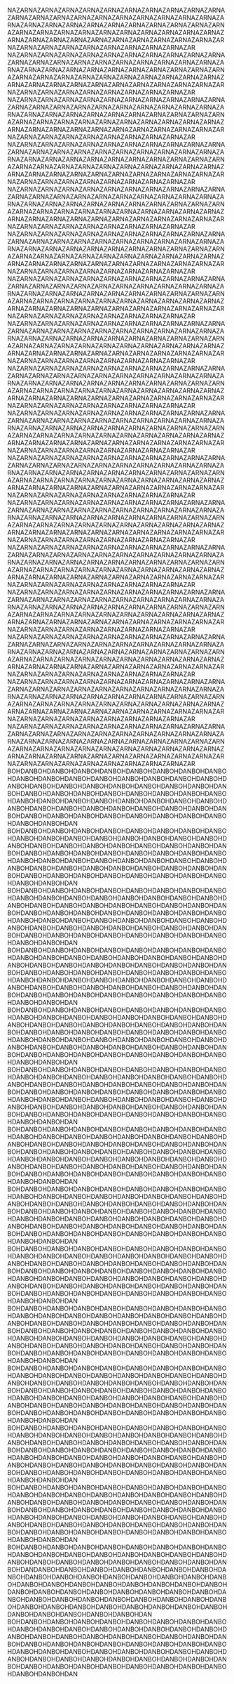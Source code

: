 NAZARNAZARNAZARNAZARNAZARNAZARNAZARNAZARNAZARNAZARNAZARNAZARNAZARNAZARNAZARNAZARNAZARNAZARNAZARNAZARNAZARNAZARNAZARNAZARNAZARNAZARNAZARNAZARNAZARNAZARNAZARNAZARNAZARNAZARNAZARNAZARNAZARNAZARNAZARNAZARNAZARNAZARNAZARNAZARNAZARNAZARNAZARNAZARNAZARNAZARNAZARNAZARNAZARNAZARNAZARNAZARNAZARNAZARNAZARNAZARNAZAR NAZARNAZARNAZARNAZARNAZARNAZARNAZARNAZARNAZARNAZARNAZARNAZARNAZARNAZARNAZARNAZARNAZARNAZARNAZARNAZARNAZARNAZARNAZARNAZARNAZARNAZARNAZARNAZARNAZARNAZARNAZARNAZARNAZARNAZARNAZARNAZARNAZARNAZARNAZARNAZARNAZARNAZARNAZARNAZARNAZARNAZARNAZARNAZARNAZARNAZARNAZARNAZARNAZARNAZARNAZARNAZARNAZARNAZARNAZARNAZARNAZAR NAZARNAZARNAZARNAZARNAZARNAZARNAZARNAZARNAZARNAZARNAZARNAZARNAZARNAZARNAZARNAZARNAZARNAZARNAZARNAZARNAZARNAZARNAZARNAZARNAZARNAZARNAZARNAZARNAZARNAZARNAZARNAZARNAZARNAZARNAZARNAZARNAZARNAZARNAZARNAZARNAZARNAZARNAZARNAZARNAZARNAZARNAZARNAZARNAZARNAZARNAZARNAZARNAZARNAZARNAZARNAZARNAZARNAZARNAZARNAZARNAZAR NAZARNAZARNAZARNAZARNAZARNAZARNAZARNAZARNAZARNAZARNAZARNAZARNAZARNAZARNAZARNAZARNAZARNAZARNAZARNAZARNAZARNAZARNAZARNAZARNAZARNAZARNAZARNAZARNAZARNAZARNAZARNAZARNAZARNAZARNAZARNAZARNAZARNAZARNAZARNAZARNAZARNAZARNAZARNAZARNAZARNAZARNAZARNAZARNAZARNAZARNAZARNAZARNAZARNAZARNAZARNAZARNAZARNAZARNAZARNAZARNAZAR NAZARNAZARNAZARNAZARNAZARNAZARNAZARNAZARNAZARNAZARNAZARNAZARNAZARNAZARNAZARNAZARNAZARNAZARNAZARNAZARNAZARNAZARNAZARNAZARNAZARNAZARNAZARNAZARNAZARNAZARNAZARNAZARNAZARNAZARNAZARNAZARNAZARNAZARNAZARNAZARNAZARNAZARNAZARNAZARNAZARNAZARNAZARNAZARNAZARNAZARNAZARNAZARNAZARNAZARNAZARNAZARNAZARNAZARNAZARNAZARNAZAR NAZARNAZARNAZARNAZARNAZARNAZARNAZARNAZARNAZARNAZARNAZARNAZARNAZARNAZARNAZARNAZARNAZARNAZARNAZARNAZARNAZARNAZARNAZARNAZARNAZARNAZARNAZARNAZARNAZARNAZARNAZARNAZARNAZARNAZARNAZARNAZARNAZARNAZARNAZARNAZARNAZARNAZARNAZARNAZARNAZARNAZARNAZARNAZARNAZARNAZARNAZARNAZARNAZARNAZARNAZARNAZARNAZARNAZARNAZARNAZARNAZAR NAZARNAZARNAZARNAZARNAZARNAZARNAZARNAZARNAZARNAZARNAZARNAZARNAZARNAZARNAZARNAZARNAZARNAZARNAZARNAZARNAZARNAZARNAZARNAZARNAZARNAZARNAZARNAZARNAZARNAZARNAZARNAZARNAZARNAZARNAZARNAZARNAZARNAZARNAZARNAZARNAZARNAZARNAZARNAZARNAZARNAZARNAZARNAZARNAZARNAZARNAZARNAZARNAZARNAZARNAZARNAZARNAZARNAZARNAZARNAZARNAZAR NAZARNAZARNAZARNAZARNAZARNAZARNAZARNAZARNAZARNAZARNAZARNAZARNAZARNAZARNAZARNAZARNAZARNAZARNAZARNAZARNAZARNAZARNAZARNAZARNAZARNAZARNAZARNAZARNAZARNAZARNAZARNAZARNAZARNAZARNAZARNAZARNAZARNAZARNAZARNAZARNAZARNAZARNAZARNAZARNAZARNAZARNAZARNAZARNAZARNAZARNAZARNAZARNAZARNAZARNAZARNAZARNAZARNAZARNAZARNAZARNAZAR NAZARNAZARNAZARNAZARNAZARNAZARNAZARNAZARNAZARNAZARNAZARNAZARNAZARNAZARNAZARNAZARNAZARNAZARNAZARNAZARNAZARNAZARNAZARNAZARNAZARNAZARNAZARNAZARNAZARNAZARNAZARNAZARNAZARNAZARNAZARNAZARNAZARNAZARNAZARNAZARNAZARNAZARNAZARNAZARNAZARNAZARNAZARNAZARNAZARNAZARNAZARNAZARNAZARNAZARNAZARNAZARNAZARNAZARNAZARNAZARNAZAR NAZARNAZARNAZARNAZARNAZARNAZARNAZARNAZARNAZARNAZARNAZARNAZARNAZARNAZARNAZARNAZARNAZARNAZARNAZARNAZARNAZARNAZARNAZARNAZARNAZARNAZARNAZARNAZARNAZARNAZARNAZARNAZARNAZARNAZARNAZARNAZARNAZARNAZARNAZARNAZARNAZARNAZARNAZARNAZARNAZARNAZARNAZARNAZARNAZARNAZARNAZARNAZARNAZARNAZARNAZARNAZARNAZARNAZARNAZARNAZARNAZAR NAZARNAZARNAZARNAZARNAZARNAZARNAZARNAZARNAZARNAZARNAZARNAZARNAZARNAZARNAZARNAZARNAZARNAZARNAZARNAZARNAZARNAZARNAZARNAZARNAZARNAZARNAZARNAZARNAZARNAZARNAZARNAZARNAZARNAZARNAZARNAZARNAZARNAZARNAZARNAZARNAZARNAZARNAZARNAZARNAZARNAZARNAZARNAZARNAZARNAZARNAZARNAZARNAZARNAZARNAZARNAZARNAZARNAZARNAZARNAZARNAZAR NAZARNAZARNAZARNAZARNAZARNAZARNAZARNAZARNAZARNAZARNAZARNAZARNAZARNAZARNAZARNAZARNAZARNAZARNAZARNAZARNAZARNAZARNAZARNAZARNAZARNAZARNAZARNAZARNAZARNAZARNAZARNAZARNAZARNAZARNAZARNAZARNAZARNAZARNAZARNAZARNAZARNAZARNAZARNAZARNAZARNAZARNAZARNAZARNAZARNAZARNAZARNAZARNAZARNAZARNAZARNAZARNAZARNAZARNAZARNAZARNAZAR NAZARNAZARNAZARNAZARNAZARNAZARNAZARNAZARNAZARNAZARNAZARNAZARNAZARNAZARNAZARNAZARNAZARNAZARNAZARNAZARNAZARNAZARNAZARNAZARNAZARNAZARNAZARNAZARNAZARNAZARNAZARNAZARNAZARNAZARNAZARNAZARNAZARNAZARNAZARNAZARNAZARNAZARNAZARNAZARNAZARNAZARNAZARNAZARNAZARNAZARNAZARNAZARNAZARNAZARNAZARNAZARNAZARNAZARNAZARNAZARNAZAR NAZARNAZARNAZARNAZARNAZARNAZARNAZARNAZARNAZARNAZARNAZARNAZARNAZARNAZARNAZARNAZARNAZARNAZARNAZARNAZARNAZARNAZARNAZARNAZARNAZARNAZARNAZARNAZARNAZARNAZARNAZARNAZARNAZARNAZARNAZARNAZARNAZARNAZARNAZARNAZARNAZARNAZARNAZARNAZARNAZARNAZARNAZARNAZARNAZARNAZARNAZARNAZARNAZARNAZARNAZARNAZARNAZARNAZARNAZARNAZARNAZAR NAZARNAZARNAZARNAZARNAZARNAZARNAZARNAZARNAZARNAZARNAZARNAZARNAZARNAZARNAZARNAZARNAZARNAZARNAZARNAZARNAZARNAZARNAZARNAZARNAZARNAZARNAZARNAZARNAZARNAZARNAZARNAZARNAZARNAZARNAZARNAZARNAZARNAZARNAZARNAZARNAZARNAZARNAZARNAZARNAZARNAZARNAZARNAZARNAZARNAZARNAZARNAZARNAZARNAZARNAZARNAZARNAZARNAZARNAZARNAZARNAZAR NAZARNAZARNAZARNAZARNAZARNAZARNAZARNAZARNAZARNAZARNAZARNAZARNAZARNAZARNAZARNAZARNAZARNAZARNAZARNAZARNAZARNAZARNAZARNAZARNAZARNAZARNAZARNAZARNAZARNAZARNAZARNAZARNAZARNAZARNAZARNAZARNAZARNAZARNAZARNAZARNAZARNAZARNAZARNAZARNAZARNAZARNAZARNAZARNAZARNAZARNAZARNAZARNAZARNAZARNAZARNAZARNAZARNAZARNAZARNAZARNAZAR NAZARNAZARNAZARNAZARNAZARNAZARNAZARNAZARNAZARNAZARNAZARNAZARNAZARNAZARNAZARNAZARNAZARNAZARNAZARNAZARNAZARNAZARNAZARNAZARNAZARNAZARNAZARNAZARNAZARNAZARNAZARNAZARNAZARNAZARNAZARNAZARNAZARNAZARNAZARNAZARNAZARNAZARNAZARNAZARNAZARNAZARNAZARNAZARNAZARNAZARNAZARNAZARNAZARNAZARNAZARNAZARNAZARNAZARNAZARNAZARNAZAR 
BOHDANBOHDANBOHDANBOHDANBOHDANBOHDANBOHDANBOHDANBOHDANBOHDANBOHDANBOHDANBOHDANBOHDANBOHDANBOHDANBOHDANBOHDANBOHDANBOHDANBOHDANBOHDANBOHDANBOHDANBOHDANBOHDANBOHDANBOHDANBOHDANBOHDANBOHDANBOHDANBOHDANBOHDANBOHDANBOHDANBOHDANBOHDANBOHDANBOHDANBOHDANBOHDANBOHDANBOHDANBOHDANBOHDANBOHDANBOHDANBOHDANBOHDANBOHDANBOHDANBOHDANBOHDANBOHDANBOHDANBOHDANBOHDANBOHDANBOHDANBOHDAN BOHDANBOHDANBOHDANBOHDANBOHDANBOHDANBOHDANBOHDANBOHDANBOHDANBOHDANBOHDANBOHDANBOHDANBOHDANBOHDANBOHDANBOHDANBOHDANBOHDANBOHDANBOHDANBOHDANBOHDANBOHDANBOHDANBOHDANBOHDANBOHDANBOHDANBOHDANBOHDANBOHDANBOHDANBOHDANBOHDANBOHDANBOHDANBOHDANBOHDANBOHDANBOHDANBOHDANBOHDANBOHDANBOHDANBOHDANBOHDANBOHDANBOHDANBOHDANBOHDANBOHDANBOHDANBOHDANBOHDANBOHDANBOHDANBOHDANBOHDANBOHDAN BOHDANBOHDANBOHDANBOHDANBOHDANBOHDANBOHDANBOHDANBOHDANBOHDANBOHDANBOHDANBOHDANBOHDANBOHDANBOHDANBOHDANBOHDANBOHDANBOHDANBOHDANBOHDANBOHDANBOHDANBOHDANBOHDANBOHDANBOHDANBOHDANBOHDANBOHDANBOHDANBOHDANBOHDANBOHDANBOHDANBOHDANBOHDANBOHDANBOHDANBOHDANBOHDANBOHDANBOHDANBOHDANBOHDANBOHDANBOHDANBOHDANBOHDANBOHDANBOHDANBOHDANBOHDANBOHDANBOHDANBOHDANBOHDANBOHDANBOHDANBOHDAN BOHDANBOHDANBOHDANBOHDANBOHDANBOHDANBOHDANBOHDANBOHDANBOHDANBOHDANBOHDANBOHDANBOHDANBOHDANBOHDANBOHDANBOHDANBOHDANBOHDANBOHDANBOHDANBOHDANBOHDANBOHDANBOHDANBOHDANBOHDANBOHDANBOHDANBOHDANBOHDANBOHDANBOHDANBOHDANBOHDANBOHDANBOHDANBOHDANBOHDANBOHDANBOHDANBOHDANBOHDANBOHDANBOHDANBOHDANBOHDANBOHDANBOHDANBOHDANBOHDANBOHDANBOHDANBOHDANBOHDANBOHDANBOHDANBOHDANBOHDANBOHDAN BOHDANBOHDANBOHDANBOHDANBOHDANBOHDANBOHDANBOHDANBOHDANBOHDANBOHDANBOHDANBOHDANBOHDANBOHDANBOHDANBOHDANBOHDANBOHDANBOHDANBOHDANBOHDANBOHDANBOHDANBOHDANBOHDANBOHDANBOHDANBOHDANBOHDANBOHDANBOHDANBOHDANBOHDANBOHDANBOHDANBOHDANBOHDANBOHDANBOHDANBOHDANBOHDANBOHDANBOHDANBOHDANBOHDANBOHDANBOHDANBOHDANBOHDANBOHDANBOHDANBOHDANBOHDANBOHDANBOHDANBOHDANBOHDANBOHDANBOHDANBOHDAN BOHDANBOHDANBOHDANBOHDANBOHDANBOHDANBOHDANBOHDANBOHDANBOHDANBOHDANBOHDANBOHDANBOHDANBOHDANBOHDANBOHDANBOHDANBOHDANBOHDANBOHDANBOHDANBOHDANBOHDANBOHDANBOHDANBOHDANBOHDANBOHDANBOHDANBOHDANBOHDANBOHDANBOHDANBOHDANBOHDANBOHDANBOHDANBOHDANBOHDANBOHDANBOHDANBOHDANBOHDANBOHDANBOHDANBOHDANBOHDANBOHDANBOHDANBOHDANBOHDANBOHDANBOHDANBOHDANBOHDANBOHDANBOHDANBOHDANBOHDANBOHDAN BOHDANBOHDANBOHDANBOHDANBOHDANBOHDANBOHDANBOHDANBOHDANBOHDANBOHDANBOHDANBOHDANBOHDANBOHDANBOHDANBOHDANBOHDANBOHDANBOHDANBOHDANBOHDANBOHDANBOHDANBOHDANBOHDANBOHDANBOHDANBOHDANBOHDANBOHDANBOHDANBOHDANBOHDANBOHDANBOHDANBOHDANBOHDANBOHDANBOHDANBOHDANBOHDANBOHDANBOHDANBOHDANBOHDANBOHDANBOHDANBOHDANBOHDANBOHDANBOHDANBOHDANBOHDANBOHDANBOHDANBOHDANBOHDANBOHDANBOHDANBOHDAN BOHDANBOHDANBOHDANBOHDANBOHDANBOHDANBOHDANBOHDANBOHDANBOHDANBOHDANBOHDANBOHDANBOHDANBOHDANBOHDANBOHDANBOHDANBOHDANBOHDANBOHDANBOHDANBOHDANBOHDANBOHDANBOHDANBOHDANBOHDANBOHDANBOHDANBOHDANBOHDANBOHDANBOHDANBOHDANBOHDANBOHDANBOHDANBOHDANBOHDANBOHDANBOHDANBOHDANBOHDANBOHDANBOHDANBOHDANBOHDANBOHDANBOHDANBOHDANBOHDANBOHDANBOHDANBOHDANBOHDANBOHDANBOHDANBOHDANBOHDANBOHDAN BOHDANBOHDANBOHDANBOHDANBOHDANBOHDANBOHDANBOHDANBOHDANBOHDANBOHDANBOHDANBOHDANBOHDANBOHDANBOHDANBOHDANBOHDANBOHDANBOHDANBOHDANBOHDANBOHDANBOHDANBOHDANBOHDANBOHDANBOHDANBOHDANBOHDANBOHDANBOHDANBOHDANBOHDANBOHDANBOHDANBOHDANBOHDANBOHDANBOHDANBOHDANBOHDANBOHDANBOHDANBOHDANBOHDANBOHDANBOHDANBOHDANBOHDANBOHDANBOHDANBOHDANBOHDANBOHDANBOHDANBOHDANBOHDANBOHDANBOHDANBOHDAN BOHDANBOHDANBOHDANBOHDANBOHDANBOHDANBOHDANBOHDANBOHDANBOHDANBOHDANBOHDANBOHDANBOHDANBOHDANBOHDANBOHDANBOHDANBOHDANBOHDANBOHDANBOHDANBOHDANBOHDANBOHDANBOHDANBOHDANBOHDANBOHDANBOHDANBOHDANBOHDANBOHDANBOHDANBOHDANBOHDANBOHDANBOHDANBOHDANBOHDANBOHDANBOHDANBOHDANBOHDANBOHDANBOHDANBOHDANBOHDANBOHDANBOHDANBOHDANBOHDANBOHDANBOHDANBOHDANBOHDANBOHDANBOHDANBOHDANBOHDANBOHDAN BOHDANBOHDANBOHDANBOHDANBOHDANBOHDANBOHDANBOHDANBOHDANBOHDANBOHDANBOHDANBOHDANBOHDANBOHDANBOHDANBOHDANBOHDANBOHDANBOHDANBOHDANBOHDANBOHDANBOHDANBOHDANBOHDANBOHDANBOHDANBOHDANBOHDANBOHDANBOHDANBOHDANBOHDANBOHDANBOHDANBOHDANBOHDANBOHDANBOHDANBOHDANBOHDANBOHDANBOHDANBOHDANBOHDANBOHDANBOHDANBOHDANBOHDANBOHDANBOHDANBOHDANBOHDANBOHDANBOHDANBOHDANBOHDANBOHDANBOHDANBOHDAN BOHDANBOHDANBOHDANBOHDANBOHDANBOHDANBOHDANBOHDANBOHDANBOHDANBOHDANBOHDANBOHDANBOHDANBOHDANBOHDANBOHDANBOHDANBOHDANBOHDANBOHDANBOHDANBOHDANBOHDANBOHDANBOHDANBOHDANBOHDANBOHDANBOHDANBOHDANBOHDANBOHDANBOHDANBOHDANBOHDANBOHDANBOHDANBOHDANBOHDANBOHDANBOHDANBOHDANBOHDANBOHDANBOHDANBOHDANBOHDANBOHDANBOHDANBOHDANBOHDANBOHDANBOHDANBOHDANBOHDANBOHDANBOHDANBOHDANBOHDANBOHDAN BOHDANBOHDANBOHDANBOHDANBOHDANBOHDANBOHDANBOHDANBOHDANBOHDANBOHDANBOHDANBOHDANBOHDANBOHDANBOHDANBOHDANBOHDANBOHDANBOHDANBOHDANBOHDANBOHDANBOHDANBOHDANBOHDANBOHDANBOHDANBOHDANBOHDANBOHDANBOHDANBOHDANBOHDANBOHDANBOHDANBOHDANBOHDANBOHDANBOHDANBOHDANBOHDANBOHDANBOHDANBOHDANBOHDANBOHDANBOHDANBOHDANBOHDANBOHDANBOHDANBOHDANBOHDANBOHDANBOHDANBOHDANBOHDANBOHDANBOHDANBOHDAN BOHDANBOHDANBOHDANBOHDANBOHDANBOHDANBOHDANBOHDANBOHDANBOHDANBOHDANBOHDANBOHDANBOHDANBOHDANBOHDANBOHDANBOHDANBOHDANBOHDANBOHDANBOHDANBOHDANBOHDANBOHDANBOHDANDANBOHDANBOHDANBOHDANBOHDANBOHDANBOHDANBOHDANBOHDANBOHDANBOHDANBOHDANBOHDANBOHDANBOHDANBOHDANBOHDANBOHDANBOHDANBOHDANBOHDANBOHDANBOHDANBOHDANBOHDANBOHDANBOHDANBOHDANBOHDANBOHDANBOHDANBOHDANBOHDANBOHDANBOHDANBOHDANBOHDANBOHDANBOHDANBOHDANBOHDANBOHDANBOHDANBOHDANBOHDANBOHDANBOHDANBOHDANBOHDANBOHDANBOHDANBOHDANBOHDANBOHDANBOHDAN BOHDANBOHDANBOHDANBOHDANBOHDANBOHDANBOHDANBOHDANBOHDANBOHDANBOHDANBOHDANBOHDANBOHDANBOHDANBOHDANBOHDANBOHDANBOHDANBOHDANBOHDANBOHDANBOHDANBOHDANBOHDANBOHDANBOHDANBOHDANBOHDANBOHDANBOHDANBOHDANBOHDANBOHDANBOHDANBOHDANBOHDANBOHDANBOHDANBOHDANBOHDANBOHDANBOHDANBOHDANBOHDANBOHDANBOHDANBOHDANBOHDANBOHDANBOHDANBOHDANBOHDANBOHDANBOHDANBOHDANBOHDANBOHDANBOHDANBOHDANBOHDAN 
